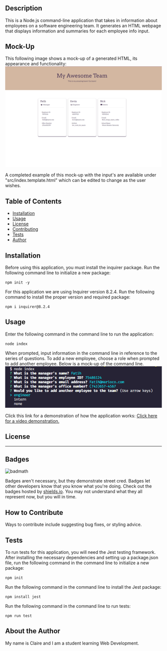 # <The-Amazing-Team-Profile-Generator>

## Description

This is a Node.js command-line application that takes in information about employees on a software engineering team. It generates an HTML webpage that displays information and summaries for each employee info input.

## Mock-Up

This following image shows a mock-up of a generated HTML, its appearance and functionality:
![HTML webpage of the Team Profile Generator titled "My Awesome Team" that features three boxes listing employees names, titles, and other key info.](./src/assets/images/mock-up-html.png)

A completed example of this mock-up with the input's are available under "src/index.template.html" which can be edited to change as the user wishes. 

## Table of Contents

- [Installation](#installation)
- [Usage](#usage)
- [License](#license)
- [Contributing](#how-to-contribute)
- [Tests](#tests)
- [Author](#about-the-author)

## Installation

Before using this application, you must install the inquirer package.
Run the following command line to initialize a new package:
~~~
npm init -y
~~~

For this application we are using Inquirer version 8.2.4.
Run the following command to install the proper version and required package:
~~~
npm i inquirer@8.2.4
~~~

## Usage

Enter the following command in the command line to run the application:
~~~
node index
~~~

When prompted, input information in the command line in reference to the series of questions. To add a new employee, choose a role when prompted to add another employee.
Below is a mock-up of the command line. 
![A mock-up of the command-line inputs when the command "node index" is run.](./src/assets/images/command-line%20input.png)

Click this link for a demonstration of how the application works:
[Click here for a video demonstration.](https://app.castify.com/watch/d5c517b2-2b08-4691-8062-14a1afef7906)

## License

- - - 

## Badges

![badmath](https://img.shields.io/github/languages/top/nielsenjared/badmath)

Badges aren't necessary, but they demonstrate street cred. Badges let other developers know that you know what you're doing. Check out the badges hosted by [shields.io](https://shields.io/). You may not understand what they all represent now, but you will in time.

## How to Contribute

Ways to contribute include suggesting bug fixes, or styling advice.

## Tests

To run tests for this application, you will need the Jest testing framework.
After installing the necessary dependencies and setting up a package.json file, run the following command in the command line to initialize a new package:
~~~
npm init
~~~

Run the following command in the command line to install the Jest package:
~~~
npm install jest
~~~

Run the following command in the command line to run tests:
~~~
npm run test
~~~

## About the Author

My name is Claire and I am a student learning Web Development.